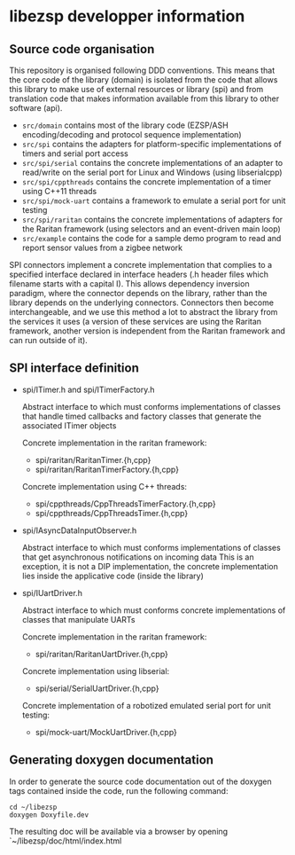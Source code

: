 # libezsp developper information

## Source code organisation

This repository is organised following DDD conventions.
This means that the core code of the library (domain) is isolated from the code that allows this library to make use of external resources or library (spi) and from translation code that makes information available from this library to other software (api).

* `src/domain` contains most of the library code (EZSP/ASH encoding/decoding and protocol sequence implementation)
* `src/spi` contains the adapters for platform-specific implementations of timers and serial port access
* `src/spi/serial` contains the concrete implementations of an adapter to read/write on the serial port for Linux and Windows (using libserialcpp)
* `src/spi/cppthreads` contains the concrete implementation of a timer using C++11 threads
* `src/spi/mock-uart` contains a framework to emulate a serial port for unit testing
* `src/spi/raritan` contains the concrete implementations of adapters for the Raritan framework (using selectors and an event-driven main loop)
* `src/example` contains the code for a sample demo program to read and report sensor values from a zigbee network

SPI connectors implement a concrete implementation that complies to a specified interface declared in interface headers (.h header files which filename starts with a capital I).
This allows dependency inversion paradigm, where the connector depends on the library, rather than the library depends on the underlying connectors. Connectors then become interchangeable, and we use this method a lot to abstract the library from the services it uses (a version of these services are using the Raritan framework, another version is independent from the Raritan framework and can run outside of it).

## SPI interface definition

* spi/ITimer.h and spi/ITimerFactory.h
  
  Abstract interface to which must conforms implementations of classes that handle timed callbacks and factory classes that generate the associated ITimer objects
  
  Concrete implementation in the raritan framework:
  * spi/raritan/RaritanTimer.{h,cpp}
  * spi/raritan/RaritanTimerFactory.{h,cpp}
  
  Concrete implementation using C++ threads:
  * spi/cppthreads/CppThreadsTimerFactory.{h,cpp}
  * spi/cppthreads/CppThreadsTimer.{h,cpp}

* spi/IAsyncDataInputObserver.h
  
  Abstract interface to which must conforms implementations of classes that get asynchronous notifications on incoming data
  This is an exception, it is not a DIP implementation, the concrete implementation lies inside the applicative code (inside the library)

* spi/IUartDriver.h
  
  Abstract interface to which must conforms concrete implementations of classes that manipulate UARTs
  
  Concrete implementation in the raritan framework:
  * spi/raritan/RaritanUartDriver.{h,cpp}
  
  Concrete implementation using libserial:
  * spi/serial/SerialUartDriver.{h,cpp}
  
  Concrete implementation of a robotized emulated serial port for unit testing:
  * spi/mock-uart/MockUartDriver.{h,cpp}

## Generating doxygen documentation

In order to generate the source code documentation out of the doxygen tags contained inside the code, run the following command:
```
cd ~/libezsp
doxygen Doxyfile.dev
```

The resulting doc will be available via a browser by opening `~/libezsp/doc/html/index.html